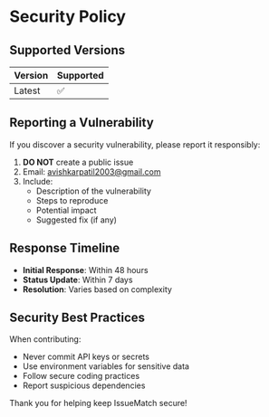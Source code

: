 # Security Policy

## Supported Versions

| Version | Supported          |
| ------- | ------------------ |
| Latest  | :white_check_mark: |

## Reporting a Vulnerability

If you discover a security vulnerability, please report it responsibly:

1. **DO NOT** create a public issue
2. Email: avishkarpatil2003@gmail.com
3. Include:
   - Description of the vulnerability
   - Steps to reproduce
   - Potential impact
   - Suggested fix (if any)

## Response Timeline

- **Initial Response**: Within 48 hours
- **Status Update**: Within 7 days
- **Resolution**: Varies based on complexity

## Security Best Practices

When contributing:
- Never commit API keys or secrets
- Use environment variables for sensitive data
- Follow secure coding practices
- Report suspicious dependencies

Thank you for helping keep IssueMatch secure!